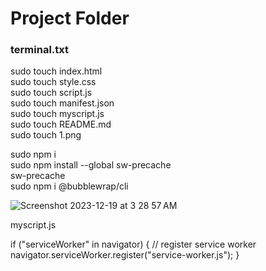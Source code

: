 # Project Folder

### terminal.txt<br>
sudo touch index.html<br>
sudo touch style.css<br>
sudo touch script.js<br>
sudo touch manifest.json<br>
sudo touch myscript.js<br>
sudo touch README.md<br>
sudo touch 1.png<br>


sudo npm i<br>
sudo npm install --global sw-precache<br>
sw-precache<br>
sudo npm i @bubblewrap/cli<br>

![Screenshot 2023-12-19 at 3 28 57 AM](https://github.com/sudo-self/project/assets/119916323/ab714da0-0526-4ab1-9a4f-c66b730a9fc9)



myscript.js  

if ("serviceWorker" in navigator) { // register service worker navigator.serviceWorker.register("service-worker.js"); }

